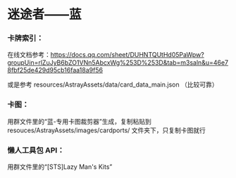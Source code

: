 # 迷途者——蓝


### 卡牌索引：
在线文档参考：https://docs.qq.com/sheet/DUHNTQUtHd05PaWpw?groupUin=rlZuJyB6bZO1VNn5AbcxWg%253D%253D&tab=m3saln&u=46e78fbf25de429d95cb16faa18a9f56

或是参考 resources/AstrayAssets/data/card_data_main.json （比较可靠）


### 卡图：
用群文件里的“蓝-专用卡图裁剪器”生成，复制粘贴到 resouces/AstrayAssets/images/cardports/ 文件夹下，只复制卡图就行


### 懒人工具包 API：
用群文件里的“[STS]Lazy Man's Kits”
